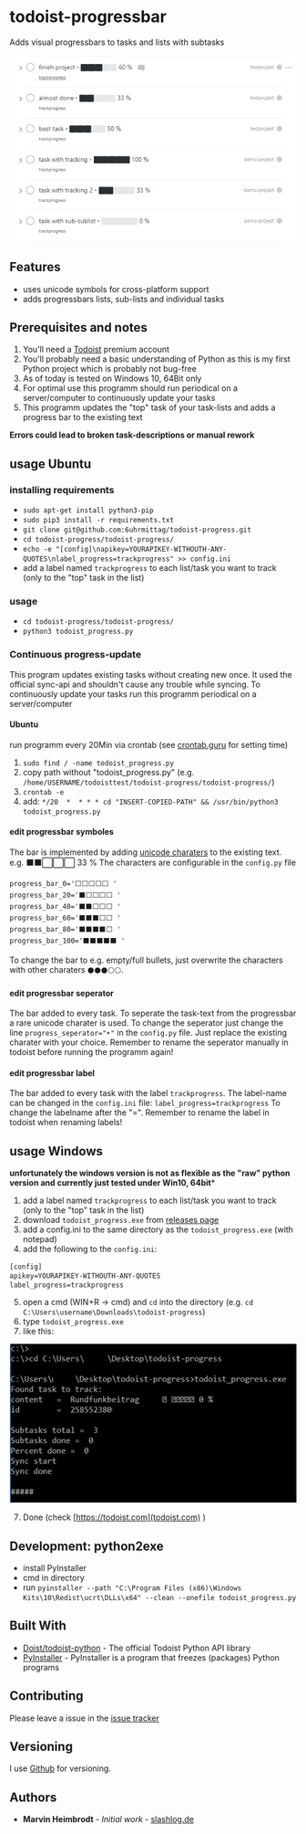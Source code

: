 # todoist-progressbar

Adds visual progressbars to tasks and lists with subtasks

![Demo iOS](docs/images/win-web-demo-list.PNG)

## Features
- uses unicode symbols for cross-platform support
- adds progressbars lists, sub-lists and individual tasks

## Prerequisites and notes
1. You'll need a [Todoist](https://todoist.com) premium account
2. You'll probably need a basic understanding of Python as this is my first Python project which is probably not bug-free
3. As of today is tested on Windows 10, 64Bit only
4. For optimal use this programm should run periodical on a server/computer to continuously update your tasks
5. This programm updates the "top" task of your task-lists and adds a progress bar to the existing text

**Errors could lead to broken task-descriptions or manual rework**

## usage Ubuntu
### installing requirements
- `sudo apt-get install python3-pip`
- `sudo pip3 install -r requirements.txt`
- `git clone git@github.com:6uhrmittag/todoist-progress.git`
- `cd todoist-progress/todoist-progress/`
- `echo -e "[config]\napikey=YOURAPIKEY-WITHOUTH-ANY-QUOTES\nlabel_progress=trackprogress" >> config.ini`
-  add a label named `trackprogress` to each list/task you want to track (only to the "top" task in the list)
### usage
- `cd todoist-progress/todoist-progress/`
- `python3 todoist_progress.py`

### Continuous progress-update
This program updates existing tasks without creating new once. It used the official sync-api and shouldn't cause any trouble while syncing.
To continuously update your tasks run this programm periodical on a server/computer

#### Ubuntu
run programm every 20Min via crontab
(see [crontab.guru](https://crontab.guru/) for setting time)

1. `sudo find / -name todoist_progress.py`
2. copy path without "todoist_progress.py" (e.g. `/home/USERNAME/todoisttest/todoist-progress/todoist-progress/`)
3. `crontab -e`
4. add: `*/20  *  * * * cd "INSERT-COPIED-PATH" && /usr/bin/python3 todoist_progress.py`

#### edit progressbar symboles
The bar is implemented by adding [unicode charaters](http://jrgraphix.net/r/Unicode/2600-26FF) to the existing text.
e.g.  ⬛⬛⬜⬜⬜ 33 %
The characters are configurable in the `config.py` file
```
progress_bar_0='⬜⬜⬜⬜⬜ '
progress_bar_20='⬛⬜⬜⬜⬜ '
progress_bar_40='⬛⬛⬜⬜⬜ '
progress_bar_60='⬛⬛⬛⬜⬜ '
progress_bar_80='⬛⬛⬛⬛⬜ '
progress_bar_100='⬛⬛⬛⬛⬛ '
```
To change the bar to e.g. empty/full bullets, just overwrite the characters with other charaters `⚫⚫⚫⚪⚪`.

#### edit progressbar seperator
The bar added to every task. To seperate the task-text from the progressbar a rare unicode charater is used.
To change the seperator just change the line `progress_seperator="‣"` in the `config.py` file. Just replace the existing charater with your choice. Remember to rename the seperator manually in todoist before running the programm again!

#### edit progressbar label
The bar added to every task with the label `trackprogress`.
The label-name can be changed in the `config.ini` file:
`label_progress=trackprogress`
To change the labelname after the "=".
Remember to rename the label in todoist when renaming labels!

## usage Windows
**unfortunately the windows version is not as flexible as the "raw" python version and currently just tested under Win10, 64bit***

1. add a label named `trackprogress` to each list/task you want to track (only to the "top" task in the list)
2. download `todoist_progress.exe` from [releases page](https://github.com/6uhrmittag/todoist-progress/releases)
3. add a config.ini to the same directory as the `todoist_progress.exe` (with notepad)
4. add the following to the `config.ini`:
```
[config]
apikey=YOURAPIKEY-WITHOUTH-ANY-QUOTES
label_progress=trackprogress
```
5. open a cmd (WIN+R -> cmd) and `cd` into the directory (e.g. `cd C:\Users\username\Downloads\todoist-progress`)
6. type `todoist_progress.exe` <enter>
7. like this:

![Demo output](docs/images/cmd-sample-run.PNG)

7. Done (check [https://todoist.com](todoist.com) )

## Development: python2exe
- install PyInstaller
- cmd in directory
- run `pyinstaller --path "C:\Program Files (x86)\Windows Kits\10\Redist\ucrt\DLLs\x64" --clean --onefile todoist_progress.py`

## Built With

* [Doist/todoist-python](https://github.com/Doist/todoist-python) - The official Todoist Python API library
* [PyInstaller](https://www.pyinstaller.org) - PyInstaller is a program that freezes (packages) Python programs

## Contributing

Please leave a issue in the [issue tracker](https://github.com/6uhrmittag/todoist-progress/issues)

## Versioning

I use [Github](https://github.com/6uhrmittag/todoist-progress/) for versioning. 

## Authors

* **Marvin Heimbrodt** - *Initial work* - [slashlog.de](https://slashlog.de)
